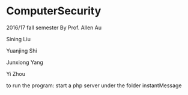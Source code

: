 # ComputerSecurity

2016/17 fall semester By Prof. Allen Au

Sining Liu

Yuanjing Shi

Junxiong Yang

Yi Zhou

to run the program: 
    start a php server under the folder instantMessage